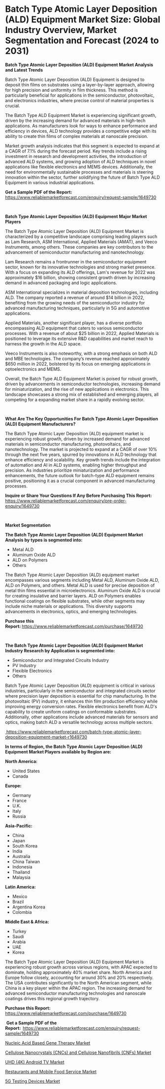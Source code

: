 <p><h1>Batch Type Atomic Layer Deposition (ALD) Equipment Market Size: Global Industry Overview, Market Segmentation and Forecast (2024 to 2031)</h1></p><p><strong>Batch Type Atomic Layer Deposition (ALD) Equipment Market Analysis and Latest Trends</strong></p>
<p><p>Batch Type Atomic Layer Deposition (ALD) Equipment is designed to deposit thin films on substrates using a layer-by-layer approach, allowing for high precision and uniformity in film thickness. This method is particularly beneficial for applications in the semiconductor, photovoltaic, and electronics industries, where precise control of material properties is crucial. </p><p>The Batch Type ALD Equipment Market is experiencing significant growth, driven by the increasing demand for advanced materials in high-tech applications. As manufacturers look for ways to enhance performance and efficiency in devices, ALD technology provides a competitive edge with its ability to create thin films of complex materials at nanoscale precision. </p><p>Market growth analysis indicates that this segment is expected to expand at a CAGR of 7.1% during the forecast period. Key trends include a rising investment in research and development activities, the introduction of advanced ALD systems, and growing adoption of ALD techniques in novel applications like flexible electronics and MEMS devices. Additionally, the need for environmentally sustainable processes and materials is steering innovation within the sector, further solidifying the future of Batch Type ALD Equipment in various industrial applications.</p></p>
<p><strong>Get a Sample PDF of the Report:&nbsp;</strong> <a href="https://www.reliablemarketforecast.com/enquiry/request-sample/1649730?utm_campaign=1130&utm_medium=2&utm_source=Github&utm_content=ia&utm_term=15102024&utm_id=batch-type-atomic-layer-deposition-ald-equipment">https://www.reliablemarketforecast.com/enquiry/request-sample/1649730</a></p>
<p>&nbsp;</p>
<p><strong>Batch Type Atomic Layer Deposition (ALD) Equipment Major Market Players</strong></p>
<p><p>The Batch Type Atomic Layer Deposition (ALD) Equipment Market is characterized by a competitive landscape comprising leading players such as Lam Research, ASM International, Applied Materials (AMAT), and Veeco Instruments, among others. These companies are key contributors to the advancement of semiconductor manufacturing and nanotechnology.</p><p>Lam Research remains a frontrunner in the semiconductor equipment sector, known for its innovative technologies and strong market presence. With a focus on expanding its ALD offerings, Lam's revenue for 2022 was approximately $16 billion, showing consistent growth driven by increasing demand in advanced packaging and logic applications.</p><p>ASM International specializes in material deposition technologies, including ALD. The company reported a revenue of around $14 billion in 2022, benefiting from the growing needs of the semiconductor industry for advanced manufacturing techniques, particularly in 5G and automotive applications.</p><p>Applied Materials, another significant player, has a diverse portfolio encompassing ALD equipment that caters to various semiconductor processes. With a revenue of about $25 billion in 2022, Applied Materials is positioned to leverage its extensive R&D capabilities and market reach to harness the growth in the ALD space.</p><p>Veeco Instruments is also noteworthy, with a strong emphasis on both ALD and MBE technologies. The company’s revenue reached approximately $650 million in 2022, bolstered by its focus on emerging applications in optoelectronics and MEMS.</p><p>Overall, the Batch Type ALD Equipment Market is poised for robust growth, driven by advancements in semiconductor technologies, increasing demand for miniaturization, and the rise of new applications in electronics. This landscape showcases a strong mix of established and emerging players, all competing for a expanding market share in a rapidly evolving sector.</p></p>
<p>&nbsp;</p>
<p><strong>What Are The Key Opportunities For Batch Type Atomic Layer Deposition (ALD) Equipment Manufacturers?</strong></p>
<p><p>The Batch Type Atomic Layer Deposition (ALD) equipment market is experiencing robust growth, driven by increased demand for advanced materials in semiconductor manufacturing, photovoltaics, and nanotechnology. The market is projected to expand at a CAGR of over 10% through the next five years, spurred by innovations in ALD technology that enhance efficiency and scalability. Key growth trends include the integration of automation and AI in ALD systems, enabling higher throughput and precision. As industries prioritize miniaturization and performance enhancements, the future outlook for batch-type ALD equipment remains positive, positioning it as a crucial component in advanced manufacturing processes.</p></p>
<p><strong>Inquire or Share Your Questions If Any Before Purchasing This Report:</strong> <a href="https://www.reliablemarketforecast.com/enquiry/pre-order-enquiry/1649730?utm_campaign=1130&utm_medium=2&utm_source=Github&utm_content=ia&utm_term=15102024&utm_id=batch-type-atomic-layer-deposition-ald-equipment">https://www.reliablemarketforecast.com/enquiry/pre-order-enquiry/1649730</a></p>
<p>&nbsp;</p>
<p><strong>Market Segmentation</strong></p>
<p><strong>The Batch Type Atomic Layer Deposition (ALD) Equipment Market Analysis by types is segmented into:</strong></p>
<p><ul><li>Metal ALD</li><li>Aluminum Oxide ALD</li><li>ALD on Polymers</li><li>Others</li></ul></p>
<p><p>The Batch Type Atomic Layer Deposition (ALD) equipment market encompasses various segments including Metal ALD, Aluminum Oxide ALD, ALD on Polymers, and others. Metal ALD is used for precise deposition of metal thin films essential in microelectronics. Aluminum Oxide ALD is crucial for creating insulative and barrier layers. ALD on Polymers enables functional coatings on flexible substrates, while other segments may include niche materials or applications. This diversity supports advancements in electronics, optics, and emerging technologies.</p></p>
<p><strong>Purchase this Report:&nbsp;</strong><a href="https://www.reliablemarketforecast.com/purchase/1649730?utm_campaign=1130&utm_medium=2&utm_source=Github&utm_content=ia&utm_term=15102024&utm_id=batch-type-atomic-layer-deposition-ald-equipment">https://www.reliablemarketforecast.com/purchase/1649730</a></p>
<p>&nbsp;</p>
<p><strong>The Batch Type Atomic Layer Deposition (ALD) Equipment Market Industry Research by Application is segmented into:</strong></p>
<p><ul><li>Semiconductor and Integrated Circuits Industry</li><li>PV Industry</li><li>Flexible Electronics</li><li>Others</li></ul></p>
<p><p>Batch Type Atomic Layer Deposition (ALD) equipment is critical in various industries, particularly in the semiconductor and integrated circuits sector where precision layer deposition is essential for chip manufacturing. In the photovoltaic (PV) industry, it enhances thin film production efficiency while improving energy conversion rates. Flexible electronics benefit from ALD's capability to create uniform coatings on conformable substrates. Additionally, other applications include advanced materials for sensors and optics, making batch ALD a versatile technology across multiple sectors.</p></p>
<p><a href="https://www.reliablemarketforecast.com/batch-type-atomic-layer-deposition-equipment-market-r1649730?utm_campaign=1130&utm_medium=2&utm_source=Github&utm_content=ia&utm_term=15102024&utm_id=batch-type-atomic-layer-deposition-ald-equipment">&nbsp;https://www.reliablemarketforecast.com/batch-type-atomic-layer-deposition-equipment-market-r1649730</a></p>
<p><strong>In terms of Region, the Batch Type Atomic Layer Deposition (ALD) Equipment Market Players available by Region are:</strong></p>
<p>
    <p> <strong> North America: </strong>
        <ul>
            <li>United States</li>
            <li>Canada</li>
        </ul>
        </p> 
    <p> <strong> Europe: </strong>
        <ul>
            <li>Germany</li>
            <li>France</li>
            <li>U.K.</li>
            <li>Italy</li>
            <li>Russia</li>
        </ul>
        </p> 
    <p> <strong> Asia-Pacific: </strong>
        <ul>
            <li>China</li>
            <li>Japan</li>
            <li>South Korea</li>
            <li>India</li>
            <li>Australia</li>
            <li>China Taiwan</li>
            <li>Indonesia</li>
            <li>Thailand</li>
            <li>Malaysia</li>
        </ul>
        </p> 
    <p> <strong> Latin America: </strong>
        <ul>
            <li>Mexico</li>
            <li>Brazil</li>
            <li>Argentina Korea</li>
            <li>Colombia</li>
        </ul>
        </p> 
    <p> <strong> Middle East & Africa: </strong>
        <ul>
            <li>Turkey</li>
            <li>Saudi</li>
            <li>Arabia</li>
            <li>UAE</li>
            <li>Korea</li>
        </ul>
    </p>
    </p>
<p><p>The Batch Type Atomic Layer Deposition (ALD) Equipment Market is experiencing robust growth across various regions, with APAC expected to dominate, holding approximately 40% market share. North America and Europe follow closely, accounting for around 30% and 20% respectively. The USA contributes significantly to the North American segment, while China is a key player within the APAC region. The increasing demand for advanced semiconductor manufacturing technologies and nanoscale coatings drives this regional growth trajectory.</p></p>
<p><strong>Purchase this Report: </strong><a href="https://www.reliablemarketforecast.com/purchase/1649730?utm_campaign=1130&utm_medium=2&utm_source=Github&utm_content=ia&utm_term=15102024&utm_id=batch-type-atomic-layer-deposition-ald-equipment">https://www.reliablemarketforecast.com/purchase/1649730</a></p>
<p>&nbsp;<strong>Get a Sample PDF of the Report:&nbsp;&nbsp;</strong><a href="https://www.reliablemarketforecast.com/enquiry/request-sample/1649730?utm_campaign=1130&utm_medium=2&utm_source=Github&utm_content=ia&utm_term=15102024&utm_id=batch-type-atomic-layer-deposition-ald-equipment">https://www.reliablemarketforecast.com/enquiry/request-sample/1649730</a></p>
<p><strong></strong></p>
<p><p><a href="https://github.com/radmanjxendrisczn/Market-Research-Report-List-1/blob/main/nucleic-acid-based-gene-therapy-market.md?utm_campaign=1130&utm_medium=2&utm_source=Github&utm_content=ia&utm_term=15102024&utm_id=batch-type-atomic-layer-deposition-ald-equipment">Nucleic Acid Based Gene Therapy Market</a></p><p><a href="https://www.linkedin.com/pulse/consumer-behavior-shifts-cellulose-nanocrystals-cncs-nanofibrils-zkzpf?trk=public_post_embed_feed-article-content&utm_campaign=1130&utm_medium=2&utm_source=Github&utm_content=ia&utm_term=15102024&utm_id=batch-type-atomic-layer-deposition-ald-equipment">Cellulose Nanocrystals (CNCs) and Cellulose Nanofibrils (CNFs) Market</a></p><p><a href="https://www.linkedin.com/pulse/comprehensive-uhd-4k-android-tv-market-report-regional-analysis-q9yff?trk=public_post_embed_feed-article-content&utm_campaign=1130&utm_medium=2&utm_source=Github&utm_content=ia&utm_term=15102024&utm_id=batch-type-atomic-layer-deposition-ald-equipment">UHD (4K) Android TV Market</a></p><p><a href="https://github.com/habinadmshaulz/Market-Research-Report-List-1/blob/main/restaurants-and-mobile-food-service-market.md?utm_campaign=1130&utm_medium=2&utm_source=Github&utm_content=ia&utm_term=15102024&utm_id=batch-type-atomic-layer-deposition-ald-equipment">Restaurants and Mobile Food Service Market</a></p><p><a href="https://www.linkedin.com/pulse/global-5g-testing-devices-market-trends-analysis-future-growth-k9xdf?trk=public_post_embed_feed-article-content&utm_campaign=1130&utm_medium=2&utm_source=Github&utm_content=ia&utm_term=15102024&utm_id=batch-type-atomic-layer-deposition-ald-equipment">5G Testing Devices Market</a></p></p>